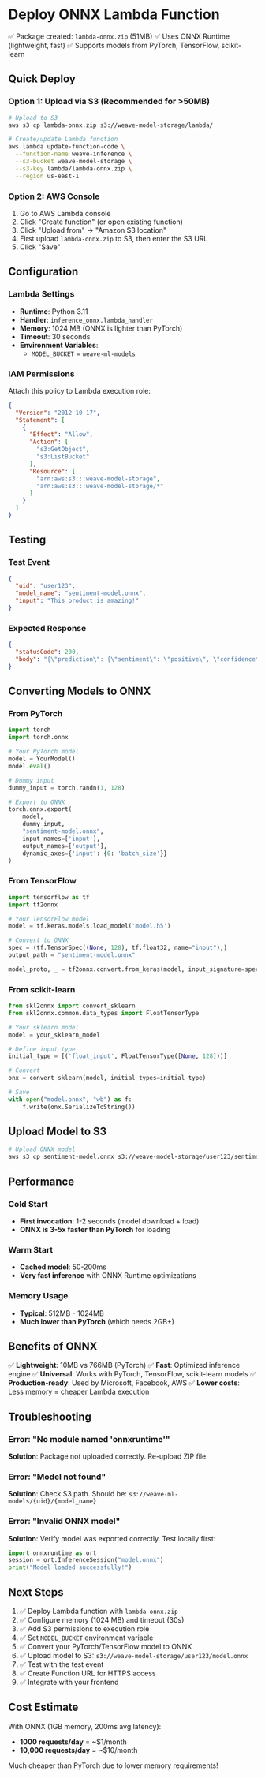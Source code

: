 # Deploy ONNX Lambda Function

✅ Package created: `lambda-onnx.zip` (51MB)
✅ Uses ONNX Runtime (lightweight, fast)
✅ Supports models from PyTorch, TensorFlow, scikit-learn

## Quick Deploy

### Option 1: Upload via S3 (Recommended for >50MB)

```bash
# Upload to S3
aws s3 cp lambda-onnx.zip s3://weave-model-storage/lambda/

# Create/update Lambda function
aws lambda update-function-code \
  --function-name weave-inference \
  --s3-bucket weave-model-storage \
  --s3-key lambda/lambda-onnx.zip \
  --region us-east-1
```

### Option 2: AWS Console

1. Go to AWS Lambda console
2. Click "Create function" (or open existing function)
3. Click "Upload from" → "Amazon S3 location"
4. First upload `lambda-onnx.zip` to S3, then enter the S3 URL
5. Click "Save"

## Configuration

### Lambda Settings

- **Runtime**: Python 3.11
- **Handler**: `inference_onnx.lambda_handler`
- **Memory**: 1024 MB (ONNX is lighter than PyTorch)
- **Timeout**: 30 seconds
- **Environment Variables**:
  - `MODEL_BUCKET` = `weave-ml-models`

### IAM Permissions

Attach this policy to Lambda execution role:

```json
{
  "Version": "2012-10-17",
  "Statement": [
    {
      "Effect": "Allow",
      "Action": [
        "s3:GetObject",
        "s3:ListBucket"
      ],
      "Resource": [
        "arn:aws:s3:::weave-model-storage",
        "arn:aws:s3:::weave-model-storage/*"
      ]
    }
  ]
}
```

## Testing

### Test Event

```json
{
  "uid": "user123",
  "model_name": "sentiment-model.onnx",
  "input": "This product is amazing!"
}
```

### Expected Response

```json
{
  "statusCode": 200,
  "body": "{\"prediction\": {\"sentiment\": \"positive\", \"confidence\": 0.95}, \"latency_ms\": 120}"
}
```

## Converting Models to ONNX

### From PyTorch

```python
import torch
import torch.onnx

# Your PyTorch model
model = YourModel()
model.eval()

# Dummy input
dummy_input = torch.randn(1, 128)

# Export to ONNX
torch.onnx.export(
    model,
    dummy_input,
    "sentiment-model.onnx",
    input_names=['input'],
    output_names=['output'],
    dynamic_axes={'input': {0: 'batch_size'}}
)
```

### From TensorFlow

```python
import tensorflow as tf
import tf2onnx

# Your TensorFlow model
model = tf.keras.models.load_model('model.h5')

# Convert to ONNX
spec = (tf.TensorSpec((None, 128), tf.float32, name="input"),)
output_path = "sentiment-model.onnx"

model_proto, _ = tf2onnx.convert.from_keras(model, input_signature=spec, output_path=output_path)
```

### From scikit-learn

```python
from skl2onnx import convert_sklearn
from skl2onnx.common.data_types import FloatTensorType

# Your sklearn model
model = your_sklearn_model

# Define input type
initial_type = [('float_input', FloatTensorType([None, 128]))]

# Convert
onx = convert_sklearn(model, initial_types=initial_type)

# Save
with open("model.onnx", "wb") as f:
    f.write(onx.SerializeToString())
```

## Upload Model to S3

```bash
# Upload ONNX model
aws s3 cp sentiment-model.onnx s3://weave-model-storage/user123/sentiment-model.onnx
```

## Performance

### Cold Start
- **First invocation**: 1-2 seconds (model download + load)
- **ONNX is 3-5x faster than PyTorch** for loading

### Warm Start
- **Cached model**: 50-200ms
- **Very fast inference** with ONNX Runtime optimizations

### Memory Usage
- **Typical**: 512MB - 1024MB
- **Much lower than PyTorch** (which needs 2GB+)

## Benefits of ONNX

✅ **Lightweight**: 10MB vs 766MB (PyTorch)
✅ **Fast**: Optimized inference engine
✅ **Universal**: Works with PyTorch, TensorFlow, scikit-learn models
✅ **Production-ready**: Used by Microsoft, Facebook, AWS
✅ **Lower costs**: Less memory = cheaper Lambda execution

## Troubleshooting

### Error: "No module named 'onnxruntime'"

**Solution**: Package not uploaded correctly. Re-upload ZIP file.

### Error: "Model not found"

**Solution**: Check S3 path. Should be: `s3://weave-ml-models/{uid}/{model_name}`

### Error: "Invalid ONNX model"

**Solution**: Verify model was exported correctly. Test locally first:

```python
import onnxruntime as ort
session = ort.InferenceSession("model.onnx")
print("Model loaded successfully!")
```

## Next Steps

1. ✅ Deploy Lambda function with `lambda-onnx.zip`
2. ✅ Configure memory (1024 MB) and timeout (30s)
3. ✅ Add S3 permissions to execution role
4. ✅ Set `MODEL_BUCKET` environment variable
5. ✅ Convert your PyTorch/TensorFlow model to ONNX
6. ✅ Upload model to S3: `s3://weave-model-storage/user123/model.onnx`
7. ✅ Test with the test event
8. ✅ Create Function URL for HTTPS access
9. ✅ Integrate with your frontend

## Cost Estimate

With ONNX (1GB memory, 200ms avg latency):
- **1000 requests/day** = ~$1/month
- **10,000 requests/day** = ~$10/month

Much cheaper than PyTorch due to lower memory requirements!

